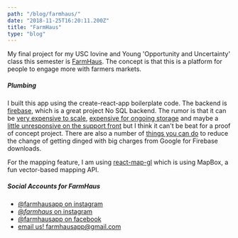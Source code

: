 ```yaml
---
path: "/blog/farmhaus/"
date: "2018-11-25T16:20:11.200Z"
title: "FarmHaus"
type: "blog"
---
```


My final project for my USC Iovine and Young 'Opportunity and Uncertainty' class this semester is [FarmHaus](https://farmhaus.app). The concept is that this is a platform for people to engage more with farmers markets.

##### Plumbing
I built this app using the create-react-app boilerplate code. The backend is [firebase](https://firebase.google.com/), which is a great project No SQL backend. The rumor is that it can be [very expensive to scale](https://startupsventurecapital.com/firebase-costs-increased-by-7-000-81dc0a27271d), [expensive for ongoing storage](https://news.ycombinator.com/item?id=15394115) and maybe a [little unresponsive on the support front](https://news.ycombinator.com/item?id=14356409) but I think it can't be beat for a proof of concept project. There are also a number of [things you can do](https://medium.com/icelytics/firebase-database-mysterious-billing-6d06f3fe4d2e) to reduce the change of getting dinged with big charges from Google for Firebase downloads.

For the mapping feature, I am using [react-map-gl](https://uber.github.io/react-map-gl/#/Documentation/getting-started/get-started) which is using MapBox, a fun vector-based mapping API.

##### Social Accounts for FarmHaus
* [@farmhausapp on instagram](https://www.instagram.com/farmhausapp)
* [@_farmhaus_ on instagram](https://www.instagram.com/_farmhaus_)
* [@farmhausapp on facebook](https://www.facebook.com/farmhausapp)
* [email us! farmhausapp@gmail.com](mailto:farmhausapp@gmail.com)